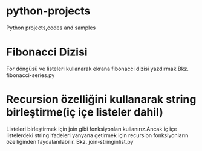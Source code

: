 # python-projects
Python projects,codes and samples

# Fibonacci Dizisi 
For döngüsü ve listeleri kullanarak ekrana fibonacci dizisi yazdırmak
Bkz. fibonacci-series.py

# Recursion özelliğini kullanarak string birleştirme(iç içe listeler dahil)
Listeleri birleştirmek için join gibi fonksiyonları  kullanırız.Ancak iç içe listelerdeki string ifadeleri yanyana getirmek için
recursion fonksiyonların özelliğinden faydalanılabilir.
Bkz. join-stringinlist.py
